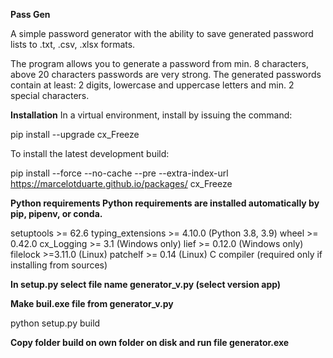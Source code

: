**Pass Gen**

A simple password generator with the ability to save generated password lists to .txt, .csv, .xlsx formats. 

The program allows you to generate a password from min. 8 characters, above 20 characters passwords are very strong. The generated passwords contain at least: 2 digits, lowercase and uppercase letters and min. 2 special characters.

**Installation**
In a virtual environment, install by issuing the command:

pip install --upgrade cx_Freeze

To install the latest development build:

pip install --force --no-cache --pre --extra-index-url https://marcelotduarte.github.io/packages/ cx_Freeze

**Python requirements
Python requirements are installed automatically by pip, pipenv, or conda.**

setuptools >= 62.6
typing_extensions >= 4.10.0 (Python 3.8, 3.9)
wheel >= 0.42.0
cx_Logging >= 3.1           (Windows only)
lief >= 0.12.0              (Windows only)
filelock >=3.11.0           (Linux)
patchelf >= 0.14            (Linux)
C compiler                  (required only if installing from sources)



**In setup.py select file name generator_v.py  (select version app)**
                             
**Make buil.exe file from generator_v.py**
                             
python setup.py build

**Copy folder build on own folder on disk and run file generator.exe**
